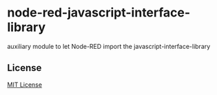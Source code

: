 # node-red-javascript-interface-library #

auxiliary module to let Node-RED import the javascript-interface-library



## License ##

[MIT License](LICENSE.md)

